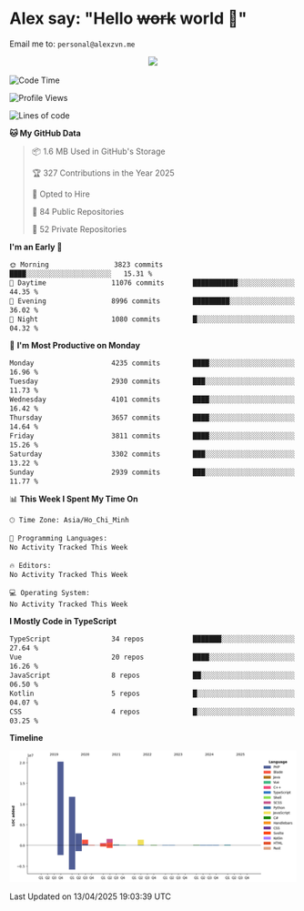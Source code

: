 # Alex say: "Hello ~~work~~ world 🐾"
Email me to: `personal@alexzvn.me`


<p align=center>
  <a href="https://skillicons.dev">
    <img src="https://skillicons.dev/icons?i=ts,js,php,nodejs,bun,vue,nuxt,react,svelte,tauri,laravel,rust,mongodb,docker,electron,redis,rabbitmq,tailwind,git,cloudflare,elysia,mysql,nginx,rollupjs,sentry,ubuntu,yarn,html,css,vite" />
  </a>
</p>

<!--START_SECTION:waka-->
![Code Time](http://img.shields.io/badge/Code%20Time-1%2C066%20hrs%2055%20mins-blue)

![Profile Views](http://img.shields.io/badge/Profile%20Views-0-blue)

![Lines of code](https://img.shields.io/badge/From%20Hello%20World%20I%27ve%20Written-40.7%20million%20lines%20of%20code-blue)

**🐱 My GitHub Data** 

> 📦 1.6 MB Used in GitHub's Storage 
 > 
> 🏆 327 Contributions in the Year 2025
 > 
> 💼 Opted to Hire
 > 
> 📜 84 Public Repositories 
 > 
> 🔑 52 Private Repositories 
 > 
**I'm an Early 🐤** 

```text
🌞 Morning                3823 commits        ████░░░░░░░░░░░░░░░░░░░░░   15.31 % 
🌆 Daytime                11076 commits       ███████████░░░░░░░░░░░░░░   44.35 % 
🌃 Evening                8996 commits        █████████░░░░░░░░░░░░░░░░   36.02 % 
🌙 Night                  1080 commits        █░░░░░░░░░░░░░░░░░░░░░░░░   04.32 % 
```
📅 **I'm Most Productive on Monday** 

```text
Monday                   4235 commits        ████░░░░░░░░░░░░░░░░░░░░░   16.96 % 
Tuesday                  2930 commits        ███░░░░░░░░░░░░░░░░░░░░░░   11.73 % 
Wednesday                4101 commits        ████░░░░░░░░░░░░░░░░░░░░░   16.42 % 
Thursday                 3657 commits        ████░░░░░░░░░░░░░░░░░░░░░   14.64 % 
Friday                   3811 commits        ████░░░░░░░░░░░░░░░░░░░░░   15.26 % 
Saturday                 3302 commits        ███░░░░░░░░░░░░░░░░░░░░░░   13.22 % 
Sunday                   2939 commits        ███░░░░░░░░░░░░░░░░░░░░░░   11.77 % 
```


📊 **This Week I Spent My Time On** 

```text
🕑︎ Time Zone: Asia/Ho_Chi_Minh

💬 Programming Languages: 
No Activity Tracked This Week

🔥 Editors: 
No Activity Tracked This Week

💻 Operating System: 
No Activity Tracked This Week
```

**I Mostly Code in TypeScript** 

```text
TypeScript               34 repos            ███████░░░░░░░░░░░░░░░░░░   27.64 % 
Vue                      20 repos            ████░░░░░░░░░░░░░░░░░░░░░   16.26 % 
JavaScript               8 repos             ██░░░░░░░░░░░░░░░░░░░░░░░   06.50 % 
Kotlin                   5 repos             █░░░░░░░░░░░░░░░░░░░░░░░░   04.07 % 
CSS                      4 repos             █░░░░░░░░░░░░░░░░░░░░░░░░   03.25 % 
```



**Timeline**

![Lines of Code chart](https://raw.githubusercontent.com/alexzvn/alexzvn/main/assets/bar_graph.png)


 Last Updated on 13/04/2025 19:03:39 UTC
<!--END_SECTION:waka-->
